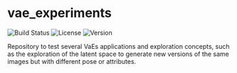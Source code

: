 # vae_experiments

![Build Status](https://img.shields.io/github/workflow/status/OWNER/REPO/CI)
![License](https://img.shields.io/github/license/OWNER/REPO)
![Version](https://img.shields.io/github/v/release/OWNER/REPO)

Repository to test several VaEs applications and exploration concepts, such as the exploration of the latent space to generate new versions of the same images but with different pose or attributes.
